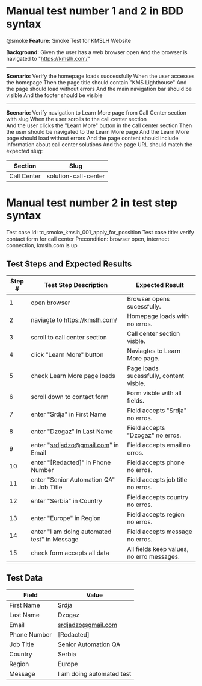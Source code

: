 # Manual test number 1 and 2 in BDD syntax

@smoke
**Feature:** Smoke Test for KMSLH Website

**Background:**
Given the user has a web browser open
And the browser is navigated to "https://kmslh.com/"

---

**Scenario:** Verify the homepage loads successfully
When the user accesses the homepage
Then the page title should contain "KMS Lighthouse"
And the page should load without errors
And the main navigation bar should be visible
And the footer should be visible

---

**Scenario:** Verify navigation to Learn More page from Call Center section with slug
When the user scrolls to the call center section  
 And the user clicks the "Learn More" button in the call center section
Then the user should be navigated to the Learn More page
And the Learn More page should load without errors
And the page content should include information about call center solutions
And the page URL should match the expected slug:

| Section     | Slug                 |
| ----------- | -------------------- |
| Call Center | solution-call-center |

# Manual test number 2 in test step syntax

Test case Id: tc_smoke_kmslh_001_apply_for_possition
Test case title: verify contact form for call center
Precondition: browser open, internect connection, kmslh.com is up

## Test Steps and Expected Results

| Step # | Test Step Description                        | Expected Result                           |
| ------ | -------------------------------------------- | ----------------------------------------- |
| 1      | open browser                                 | Browser opens sucessfully.                |
| 2      | naviagte to https://kmslh.com/               | Homepage loads with no erros.             |
| 3      | scroll to call center section                | Call center section visble.               |
| 4      | click "Learn More" button                    | Naviagtes to Learn More page.             |
| 5      | check Learn More page loads                  | Page loads sucessfully, content visble.   |
| 6      | scroll down to contact form                  | Form visble with all fields.              |
| 7      | enter "Srdja" in First Name                  | Field accepts "Srdja" no erros.           |
| 8      | enter "Dzogaz" in Last Name                  | Field accepts "Dzogaz" no erros.          |
| 9      | enter "srdjadzo@gmail.com" in Email          | Field accepts email no erros.             |
| 10     | enter "[Redacted]" in Phone Number           | Field accepts phone no erros.             |
| 11     | enter "Senior Automation QA" in Job Title    | Field accepts job title no erros.         |
| 12     | enter "Serbia" in Country                    | Field accepts country no erros.           |
| 13     | enter "Europe" in Region                     | Field accepts region no erros.            |
| 14     | enter "I am doing automated test" in Message | Field accepts message no erros.           |
| 15     | check form accepts all data                  | All fields keep values, no erro messages. |

## Test Data

| Field        | Value                     |
| ------------ | ------------------------- |
| First Name   | Srdja                     |
| Last Name    | Dzogaz                    |
| Email        | srdjadzo@gmail.com        |
| Phone Number | [Redacted]                |
| Job Title    | Senior Automation QA      |
| Country      | Serbia                    |
| Region       | Europe                    |
| Message      | I am doing automated test |
